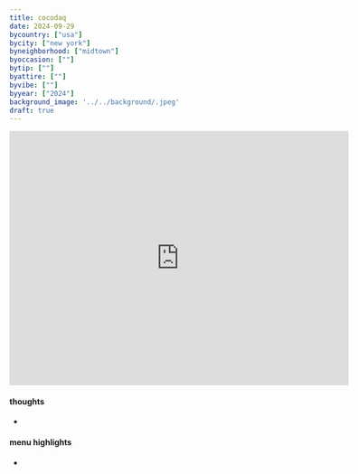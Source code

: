 ```yaml
---
title: cocodaq
date: 2024-09-29
bycountry: ["usa"]
bycity: ["new york"]
byneighborhood: ["midtown"]
byoccasion: [""]
bytip: [""]
byattire: [""]
byvibe: [""]
byyear: ["2024"]
background_image: '../../background/.jpeg'
draft: true
---
```


<iframe src="https://www.google.com/maps/embed?pb=!1m18!1m12!1m3!1d3022.998435954999!2d-73.99132162365055!3d40.74005993589673!2m3!1f0!2f0!3f0!3m2!1i1024!2i768!4f13.1!3m3!1m2!1s0x89c259132267e8a7%3A0xb3666ec78c6251ab!2sCOQODAQ!5e0!3m2!1sen!2sus!4v1727645802741!5m2!1sen!2sus" width="600" height="450" style="border:0;" allowfullscreen="" loading="lazy" referrerpolicy="no-referrer-when-downgrade"></iframe>

#### thoughts
* 

#### menu highlights
* 
